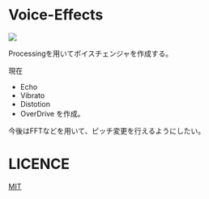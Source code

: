 # Voice-Effects

 ![](https://badgen.net/github/license/T1210Taichi/Voice-Effects)

 Processingを用いてボイスチェンジャを作成する。
 
 現在
 * Echo
 * Vibrato
 * Distotion
 * OverDrive
 を作成。
 
 今後はFFTなどを用いて、ピッチ変更を行えるようにしたい。

# LICENCE 
[MIT](https://github.com/T1210Taichi/Voice-Effects/blob/master/LICENSE)
